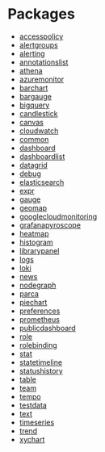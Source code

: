 # Packages

 * <span class="badge package-core"></span> [accesspolicy](./accesspolicy/index.md)
 * <span class="badge package-variant-panelcfg"></span> [alertgroups](./alertgroups/index.md)
 * <span class="badge package-core"></span> [alerting](./alerting/index.md)
 * <span class="badge package-variant-panelcfg"></span> [annotationslist](./annotationslist/index.md)
 * <span class="badge package-variant-dataquery"></span> [athena](./athena/index.md)
 * <span class="badge package-variant-dataquery"></span> [azuremonitor](./azuremonitor/index.md)
 * <span class="badge package-variant-panelcfg"></span> [barchart](./barchart/index.md)
 * <span class="badge package-variant-panelcfg"></span> [bargauge](./bargauge/index.md)
 * <span class="badge package-variant-dataquery"></span> [bigquery](./bigquery/index.md)
 * <span class="badge package-variant-panelcfg"></span> [candlestick](./candlestick/index.md)
 * <span class="badge package-variant-panelcfg"></span> [canvas](./canvas/index.md)
 * <span class="badge package-variant-dataquery"></span> [cloudwatch](./cloudwatch/index.md)
 * [common](./common/index.md)
 * <span class="badge package-core"></span> [dashboard](./dashboard/index.md)
 * <span class="badge package-variant-panelcfg"></span> [dashboardlist](./dashboardlist/index.md)
 * <span class="badge package-variant-panelcfg"></span> [datagrid](./datagrid/index.md)
 * <span class="badge package-variant-panelcfg"></span> [debug](./debug/index.md)
 * <span class="badge package-variant-dataquery"></span> [elasticsearch](./elasticsearch/index.md)
 * <span class="badge package-variant-dataquery"></span> [expr](./expr/index.md)
 * <span class="badge package-variant-panelcfg"></span> [gauge](./gauge/index.md)
 * <span class="badge package-variant-panelcfg"></span> [geomap](./geomap/index.md)
 * <span class="badge package-variant-dataquery"></span> [googlecloudmonitoring](./googlecloudmonitoring/index.md)
 * <span class="badge package-variant-dataquery"></span> [grafanapyroscope](./grafanapyroscope/index.md)
 * <span class="badge package-variant-panelcfg"></span> [heatmap](./heatmap/index.md)
 * <span class="badge package-variant-panelcfg"></span> [histogram](./histogram/index.md)
 * <span class="badge package-core"></span> [librarypanel](./librarypanel/index.md)
 * <span class="badge package-variant-panelcfg"></span> [logs](./logs/index.md)
 * <span class="badge package-variant-dataquery"></span> [loki](./loki/index.md)
 * <span class="badge package-variant-panelcfg"></span> [news](./news/index.md)
 * <span class="badge package-variant-panelcfg"></span> [nodegraph](./nodegraph/index.md)
 * <span class="badge package-variant-dataquery"></span> [parca](./parca/index.md)
 * <span class="badge package-variant-panelcfg"></span> [piechart](./piechart/index.md)
 * <span class="badge package-core"></span> [preferences](./preferences/index.md)
 * <span class="badge package-variant-dataquery"></span> [prometheus](./prometheus/index.md)
 * <span class="badge package-core"></span> [publicdashboard](./publicdashboard/index.md)
 * <span class="badge package-core"></span> [role](./role/index.md)
 * <span class="badge package-core"></span> [rolebinding](./rolebinding/index.md)
 * <span class="badge package-variant-panelcfg"></span> [stat](./stat/index.md)
 * <span class="badge package-variant-panelcfg"></span> [statetimeline](./statetimeline/index.md)
 * <span class="badge package-variant-panelcfg"></span> [statushistory](./statushistory/index.md)
 * <span class="badge package-variant-panelcfg"></span> [table](./table/index.md)
 * <span class="badge package-core"></span> [team](./team/index.md)
 * <span class="badge package-variant-dataquery"></span> [tempo](./tempo/index.md)
 * <span class="badge package-variant-dataquery"></span> [testdata](./testdata/index.md)
 * <span class="badge package-variant-panelcfg"></span> [text](./text/index.md)
 * <span class="badge package-variant-panelcfg"></span> [timeseries](./timeseries/index.md)
 * <span class="badge package-variant-panelcfg"></span> [trend](./trend/index.md)
 * <span class="badge package-variant-panelcfg"></span> [xychart](./xychart/index.md)
